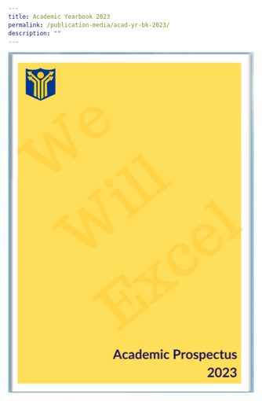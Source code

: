 ```yaml
---
title: Academic Yearbook 2023
permalink: /publication-media/acad-yr-bk-2023/
description: ""
---
```

[![Academic Prospectus 2023](/images/ap2023.png)](https://online.fliphtml5.com/fomwr/bepf/#p=1)